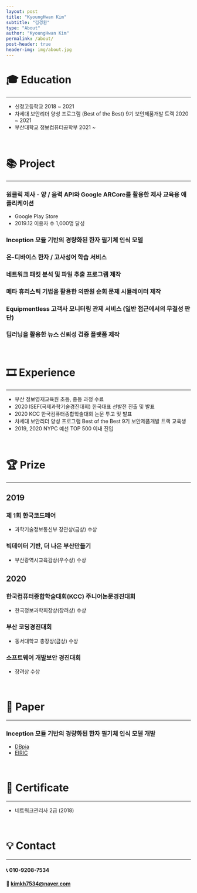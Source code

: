```yaml
---
layout: post
title: "KyoungHwan Kim"
subtitle: "김경환"
type: "About"
author: "KyoungHwan Kim"
permalink: /about/
post-header: true
header-img: img/about.jpg
---
```


# 🎓 Education
---
- 신정고등학교
2018 ~ 2021
- 차세대 보안리더 양성 프로그램 (Best of the Best) 9기 보안제품개발 트랙
2020 ~ 2021
- 부산대학교 정보컴퓨터공학부
2021 ~

<br />

# 📚 Project
---
### 원클릭 제사 - 양 / 음력 API와 Google ARCore를 활용한 제사 교육용 애플리케이션
- Google Play Store
- 2019.12 이용자 수 1,000명 달성

### Inception 모듈 기반의 경량화된 한자 필기체 인식 모델

### 온-디바이스 한자 / 고사성어 학습 서비스

### 네트워크 패킷 분석 및 파일 추출 프로그램 제작

### 메타 휴리스틱 기법을 활용한 외판원 순회 문제 시뮬레이터 제작

### Equipmentless 고객사 모니터링 관제 서비스 (일반 접근에서의 무결성 판단)

### 딥러닝을 활용한 뉴스 신뢰성 검증 플랫폼 제작

<br />

# 🎞️ Experience
---
- 부산 정보영재교육원 초등, 중등 과정 수료
- 2020 ISEF(국제과학기술경진대회) 한국대표 선발전 진출 및 발표
- 2020 KCC 한국컴퓨터종합학술대회 논문 투고 및 발표
- 차세대 보안리더 양성 프로그램 Best of the Best 9기 보안제품개발 트랙 교육생
- 2019, 2020 NYPC 예선 TOP 500 이내 진입

<br />

# 🏆 Prize
---
## 2019

### 제 1회 한국코드페어
- 과학기술정보통신부 장관상(금상) 수상

### 빅데이터 기반, 더 나은 부산만들기
- 부산광역시교육감상(우수상) 수상

## 2020

### 한국컴퓨터종합학술대회(KCC) 주니어논문경진대회
- 한국정보과학회장상(장려상) 수상

### 부산 코딩경진대회
- 동서대학교 총장상(금상) 수상

### 소프트웨어 개발보안 경진대회
- 장려상 수상

<br />

# 📄 Paper
---
### Inception 모듈 기반의 경량화된 한자 필기체 인식 모델 개발
- [DBpia](http://www.dbpia.co.kr/journal/articleDetail?nodeId=NODE09874847)
- [EIRIC](https://www.eiric.or.kr/literature/ser_view.php?SnxGubun=INKO&mode=total&searchCate=literature&gu=INME000G0&cmd=qryview&SnxIndxNum=234020&rownum=&totalCnt=2&rownum=2&q1_t=aW5jZXB0aW9uIOuqqOuTiA==&listUrl=L3NlYXJjaC9yZXN1bHQucGhwP1NueEd1YnVuPUlOS08mbW9kZT10b3RhbCZzZWFyY2hDYXRlPWxpdGVyYXR1cmUmcTE9aW5jZXB0aW9uKyVCOCVGMCVCNSVFMiZ4PTAmeT0w&q1=inception+%B8%F0%B5%E2&kci=)

<br />

# 📜 Certificate
---
- 네트워크관리사 2급 (2018)

<br />

# 💡 Contact
---
#### 📞 010-9208-7534

#### 📧 kimkh7534@naver.com

<br />